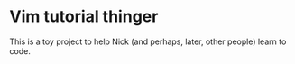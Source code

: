 # Vim tutorial thinger

This is a toy project to help Nick (and perhaps, later, other people) learn to code.